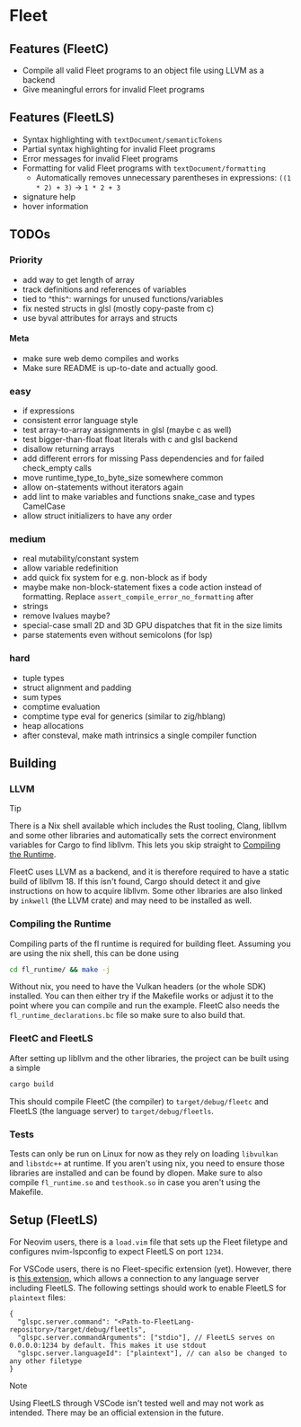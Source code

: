 # Fleet

## Features (FleetC)
- Compile all valid Fleet programs to an object file using LLVM as a backend
- Give meaningful errors for invalid Fleet programs

## Features (FleetLS)
- Syntax highlighting with `textDocument/semanticTokens`
- Partial syntax highlighting for invalid Fleet programs
- Error messages for invalid Fleet programs
- Formatting for valid Fleet programs with `textDocument/formatting`
    - Automatically removes unnecessary parentheses in expressions: `((1 * 2) + 3)` → `1 * 2 + 3`
- signature help
- hover information


## TODOs

### Priority
- add way to get length of array
- track definitions and references of variables
- tied to ^this^: warnings for unused functions/variables
- fix nested structs in glsl (mostly copy-paste from c)
- use byval attributes for arrays and structs

#### Meta
- make sure web demo compiles and works
- Make sure README is up-to-date and actually good.

### easy
- if expressions
- consistent error language style
- test array-to-array assignments in glsl (maybe c as well)
- test bigger-than-float float literals with c and glsl backend
- disallow returning arrays
- add different errors for missing Pass dependencies and for failed check_empty calls
- move runtime_type_to_byte_size somewhere common
- allow on-statements without iterators again
- add lint to make variables and functions snake_case and types CamelCase
- allow struct initializers to have any order

### medium
- real mutability/constant system
- allow variable redefinition
- add quick fix system for e.g. non-block as if body
- maybe make non-block-statement fixes a code action instead of formatting. Replace `assert_compile_error_no_formatting` after
- strings
- remove lvalues maybe?
- special-case small 2D and 3D GPU dispatches that fit in the size limits
- parse statements even without semicolons (for lsp)

### hard
- tuple types
- struct alignment and padding
- sum types
- comptime evaluation
- comptime type eval for generics (similar to zig/hblang)
- heap allocations
- after consteval, make math intrinsics a single compiler function


## Building
### LLVM
> [!TIP]
> There is a Nix shell available which includes the Rust tooling, Clang, libllvm and some other libraries and automatically sets the correct environment variables for Cargo to find libllvm. This lets you skip straight to [Compiling the Runtime](#compiling-the-runtime).


FleetC uses LLVM as a backend, and it is therefore required to have a static build of libllvm 18. If this isn't found, Cargo should detect it and give instructions on how to acquire libllvm.
Some other libraries are also linked by `inkwell` (the LLVM crate) and may need to be installed as well.

### Compiling the Runtime
Compiling parts of the fl runtime is required for building fleet. Assuming you are using the nix shell, this can be done using
```sh
cd fl_runtime/ && make -j
```

Without nix, you need to have the Vulkan headers (or the whole SDK) installed. You can then either try if the Makefile works or adjust it to the point where you can compile and run the example. FleetC also needs the `fl_runtime_declarations.bc` file so make sure to also build that.


### FleetC and FleetLS
After setting up libllvm and the other libraries, the project can be built using a simple 

```sh
cargo build
```

This should compile FleetC (the compiler) to `target/debug/fleetc` and FleetLS (the language server) to `target/debug/fleetls`.

### Tests
Tests can only be run on Linux for now as they rely on loading `libvulkan` and `libstdc++` at runtime.
If you aren't using nix, you need to ensure those libraries are installed and can be found by dlopen.
Make sure to also compile `fl_runtime.so` and `testhook.so` in case you aren't using the Makefile.


## Setup (FleetLS)
For Neovim users, there is a `load.vim` file that sets up the Fleet filetype and configures nvim-lspconfig to expect FleetLS on port `1234`.

For VSCode users, there is no Fleet-specific extension (yet). However, there is [this extension](https://marketplace.visualstudio.com/items/?itemName=zsol.vscode-glspc), which allows a connection to any language server including FleetLS. The following settings should work to enable FleetLS for `plaintext` files:
```jsonc
{
  "glspc.server.command": "<Path-to-FleetLang-repository>/target/debug/fleetls",
  "glspc.server.commandArguments": ["stdio"], // FleetLS serves on 0.0.0.0:1234 by default. This makes it use stdout
  "glspc.server.languageId": ["plaintext"], // can also be changed to any other filetype
}
```

> [!NOTE]
> Using FleetLS through VSCode isn't tested well and may not work as intended. There may be an official extension in the future.
